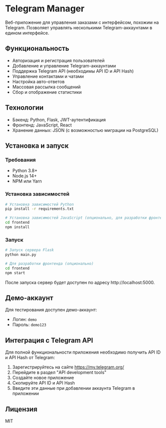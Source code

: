 # Telegram Manager

Веб-приложение для управления заказами с интерфейсом, похожим на Telegram. Позволяет управлять несколькими Telegram-аккаунтами в едином интерфейсе.

## Функциональность

- Авторизация и регистрация пользователей
- Добавление и управление Telegram-аккаунтами
- Поддержка Telegram API (необходимы API ID и API Hash)
- Управление контактами и чатами
- Настройка авто-ответов
- Массовая рассылка сообщений
- Сбор и отображение статистики

## Технологии

- Бэкенд: Python, Flask, JWT-аутентификация
- Фронтенд: JavaScript, React
- Хранение данных: JSON (с возможностью миграции на PostgreSQL)

## Установка и запуск

### Требования
- Python 3.8+
- Node.js 14+
- NPM или Yarn

### Установка зависимостей

```bash
# Установка зависимостей Python
pip install -r requirements.txt

# Установка зависимостей JavaScript (опционально, для разработки фронтенда)
cd frontend
npm install
```

### Запуск

```bash
# Запуск сервера Flask
python main.py

# Для разработки фронтенда (опционально)
cd frontend
npm start
```

После запуска сервер будет доступен по адресу http://localhost:5000.

## Демо-аккаунт

Для тестирования доступен демо-аккаунт:
- Логин: `demo`
- Пароль: `demo123`

## Интеграция с Telegram API

Для полной функциональности приложения необходимо получить API ID и API Hash от Telegram:
1. Зарегистрируйтесь на сайте https://my.telegram.org/
2. Перейдите в раздел "API development tools"
3. Создайте новое приложение
4. Скопируйте API ID и API Hash
5. Введите эти данные при добавлении аккаунта Telegram в приложении

## Лицензия

MIT